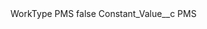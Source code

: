 <?xml version="1.0" encoding="UTF-8"?>
<CustomMetadata xmlns="http://soap.sforce.com/2006/04/metadata" xmlns:xsi="http://www.w3.org/2001/XMLSchema-instance" xmlns:xsd="http://www.w3.org/2001/XMLSchema">
    <label>WorkType PMS</label>
    <protected>false</protected>
    <values>
        <field>Constant_Value__c</field>
        <value xsi:type="xsd:string">PMS</value>
    </values>
</CustomMetadata>
